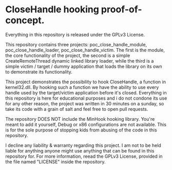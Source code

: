 # CloseHandle hooking proof-of-concept.

Everything in this repository is released under the GPLv3 License.

This repository contains three projects: poc_close_handle_module, poc_close_handle_loader, poc_close_handle_victim. The first is the module, the core functionality of the project, the second is a simple CreateRemoteThread dynamic linked library loader, while the third is a simple victim / target / dummy application that loads the library on its own to demonstrate its functionality. 

This project demonstrates the possibility to hook CloseHandle, a function in kernel32.dll. By hooking such a function we have the ability to use every handle used by the target/victim application before it's closed. Everything in this repository is here for educational purposes and i do not condone its use for any other reason, the project was written in 30 minutes on a sunday, so take its code with a grain of salt and feel free to open pull requests.

The repository DOES NOT include the MinHook hooking library. You're meant to add it yourself, Debug or x86 configurations are not available. This is for the sole purpose of stopping kids from abusing of the code in this repository. 

I decline any liability & warranty regarding this project. I am not to be held liable for anything anyone might use anything that can be found in this repository for. For more information, reead the GPLv3 License, provided in the file named "LICENSE" inside the repository.
